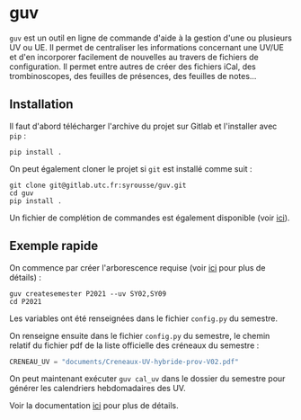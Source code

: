 # guv

`guv` est un outil en ligne de commande d'aide à la gestion d'une ou
plusieurs UV ou UE. Il permet de centraliser les informations
concernant une UV/UE et d'en incorporer facilement de nouvelles au
travers de fichiers de configuration. Il permet entre autres de créer
des fichiers iCal, des trombinoscopes, des feuilles de présences, des
feuilles de notes...

## Installation

Il faut d'abord télécharger l'archive du projet sur Gitlab et
l'installer avec `pip` :

``` shell
pip install .
```

On peut également cloner le projet si `git` est installé comme suit :

``` shell
git clone git@gitlab.utc.fr:syrousse/guv.git
cd guv
pip install .
```

Un fichier de complétion de commandes est également disponible (voir
[ici](#fichier-de-complétion)).

## Exemple rapide

On commence par créer l'arborescence requise (voir
[ici](#création-de-larborescence) pour plus de détails) :

``` shell
guv createsemester P2021 --uv SY02,SY09
cd P2021
```

Les variables ont été renseignées dans le fichier `config.py` du
semestre.

On renseigne ensuite dans le fichier `config.py` du semestre, le
chemin relatif du fichier pdf de la liste officielle des créneaux du
semestre :

``` python
CRENEAU_UV = "documents/Creneaux-UV-hybride-prov-V02.pdf"
```

On peut maintenant exécuter `guv cal_uv` dans le dossier du semestre
pour générer les calendriers hebdomadaires des UV.

Voir la documentation [ici](https://www.hds.utc.fr/~syrousse/guv_bb55bc3cf80d9d2f95014408296f43f59bd3a129) pour plus de détails.
